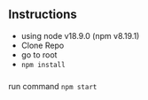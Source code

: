 

## Instructions
- using node v18.9.0 (npm v8.19.1)
- Clone Repo
- go to root
- `npm install`

### 
run command  `npm start`

